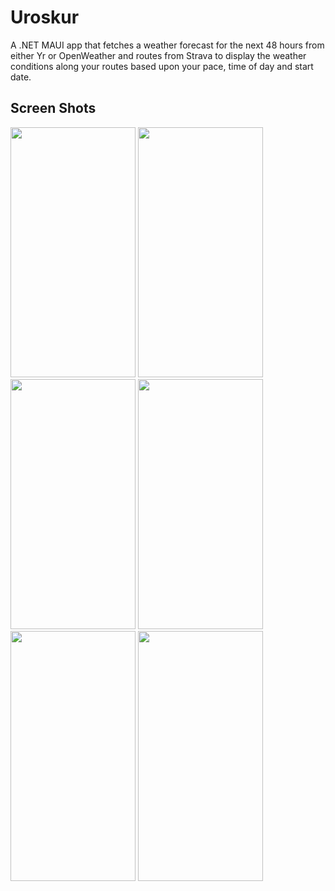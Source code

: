# Uroskur
A .NET MAUI app that fetches a weather forecast for the next 48 hours from either Yr or OpenWeather and routes from Strava to display the weather conditions along your routes based upon your pace, time of day and start date.

## Screen Shots
<img src="https://i.ibb.co/BjTt81x/Routes.jpg" width="200" height="400" />
<img src="https://i.ibb.co/tPvL2Rb/Route.jpg" width="200" height="400" />
<img src="https://i.ibb.co/WWgRDqP/Forecast1.jpg" width="200" height="400" />
<img src="https://i.ibb.co/ZKr5Wqr/Forecast2.jpg" width="200" height="400" />
<img src="https://i.ibb.co/VBKgW0Q/Settings.jpg" width="200" height="400" />
<img src="https://i.ibb.co/30qSdS4/About.jpg" width="200" height="400" />
